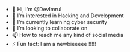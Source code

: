 - 👋 Hi, I’m @DevImrul
- 👀 I’m interested in Hacking and Development
- 🌱 I’m currently learning cyber security
- 💞️ I’m looking to collaborate on 
- 📫 How to reach me any kind of social media
- ⚡ Fun fact: I am a newbieeeee !!!!!

<!---
DevImrul/DevImrul is a ✨ special ✨ repository because its `README.md` (this file) appears on your GitHub profile.
You can click the Preview link to take a look at your changes.
--->
